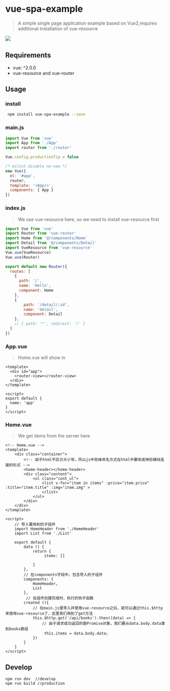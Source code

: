 # vue-spa-example

> A simple single page application example based on Vue2,requires additional installation of vue-resource

![](https://github.com/herozhou/vue-spa-example/blob/master/vue-spa-example/src/assets/img/appview.png)  

## Requirements
- vue: ^2.0.0
- vue-resource and vue-router

## Usage
### install

``` sh
 npm install vue-spa-example --save
```

### main.js

```javascript
import Vue from 'vue'
import App from './App'
import router from './router'

Vue.config.productionTip = false

/* eslint-disable no-new */
new Vue({
  el: '#app',
  router,
  template: '<App/>',
  components: { App } 
})

```

### index.js
> We use vue-resource here, so we need to install vue-resource first

```javascript
import Vue from 'vue'
import Router from 'vue-router'
import Home from '@/components/Home'
import Detail from '@/components/Detail'
import VueResource from 'vue-resource'  
Vue.use(VueResource)  
Vue.use(Router)

export default new Router({
  routes: [
    {
      path: '/',
      name: 'Hello',
      component: Home
    },
    {
    	path: '/detail/:id',
    	name: 'detail',
    	component: Detail
    },
    // { path: '*', redirect: '/' }
  ]
})


```

### App.vue
> Home.vue will show in <router-view>

```vue
<template>
  <div id="app">
    <router-view></router-view>
  </div>
</template>

<script>
export default {
  name: 'app'
}
</script>
```

### Home.vue
> We get items from the server here

```vue
<!-- Home.vue -->
<template>
	<div class="container">
		<!-- 由于html不区分大小写，所以js中驼峰命名方式在html中要改成用短横线连接的形式 -->
		<home-header></home-header>
		<div class="content">
			<ul class="cont_ul">
				<list v-for="item in items" :price="item.price" :title="item.title" :img="item.img" >
				</list>
			</ul>
		</div>
	</div>
</template>

<script>
	// 导入要用到的子组件
	import HomeHeader from './HomeHeader'
	import List from './List'

	export default {
		data () {
			return {
				 items: []
				
			}
		},
		// 在components字段中，包含导入的子组件
		components: {
			HomeHeader,
			List
		},
		 // 在组件创建完成时，执行的钩子函数  
        created (){  
            // 在main.js里导入并使用vue-resource之后，就可以通过this.$http来使用vue-resource了，这里我们用到了get方法  
            this.$http.get('/api/books').then((data) => {  
                // 由于请求成功返回的是Promise对象，我们要从data.body.data拿到books数组  
                 this.items = data.body.data;  
            })  
        }  
	}
</script>
```


## Develop
```
npm run dev  //develop
npm run build //production
```


